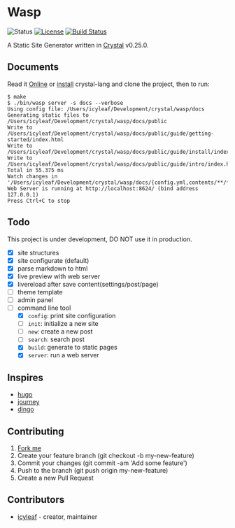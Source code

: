 # Wasp

![Status](https://img.shields.io/badge/status-WIP-blue.svg)
[![License](https://img.shields.io/badge/license-MIT-green.svg)](https://github.com/icyleaf/wasp/blob/master/LICENSE)
[![Build Status](https://img.shields.io/circleci/project/github/icyleaf/wasp/master.svg?style=flat)](https://circleci.com/gh/icyleaf/wasp)

A Static Site Generator written in [Crystal](http://crystal-lang.org/) v0.25.0.

## Documents

Read it [Online](https://icyleaf.github.io/wasp/) or [install](https://crystal-lang.org/docs/installation/) crystal-lang and clone the project, then to run:

```
$ make
$ ./bin/wasp server -s docs --verbose
Using config file: /Users/icyleaf/Development/crystal/wasp/docs
Generating static files to /Users/icyleaf/Development/crystal/wasp/docs/public
Write to /Users/icyleaf/Development/crystal/wasp/docs/public/guide/getting-started/index.html
Write to /Users/icyleaf/Development/crystal/wasp/docs/public/guide/install/index.html
Write to /Users/icyleaf/Development/crystal/wasp/docs/public/guide/intro/index.html
Total in 55.375 ms
Watch changes in '/Users/icyleaf/Development/crystal/wasp/docs/{config.yml,contents/**/*.md,layouts/**/*.html,static/**/*}'
Web Server is running at http://localhost:8624/ (bind address 127.0.0.1)
Press Ctrl+C to stop
```

## Todo

This project is under development, DO NOT use it in production.

- [x] site structures
- [x] site configurate (default)
- [x] parse markdown to html
- [x] live preview with web server
- [x] livereload after save content(settings/post/page)
- [ ] theme template
- [ ] admin panel
- [ ] command line tool
  - [x] `config`: print site configuration
  - [ ] `init`: initialize a new site
  - [ ] `new`: create a new post
  - [ ] `search`: search post
  - [x] `build`: generate to static pages
  - [x] `server`: run a web server

## Inspires

- [hugo](https://github.com/spf13/hugo)
- [journey](https://github.com/kabukky/journey)
- [dingo](https://github.com/dingoblog/dingo)

## Contributing

1. [Fork me](https://github.com/icyleaf/wasp/fork)
2. Create your feature branch (git checkout -b my-new-feature)
3. Commit your changes (git commit -am 'Add some feature')
4. Push to the branch (git push origin my-new-feature)
5. Create a new Pull Request

## Contributors

- [icyleaf](https://github.com/icyleaf) - creator, maintainer
